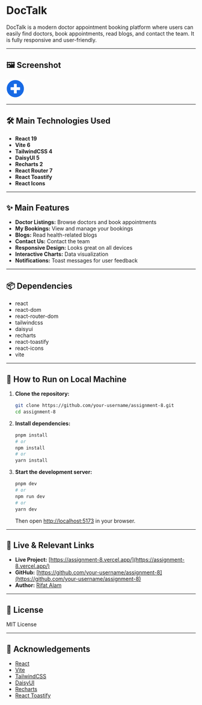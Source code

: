 # DocTalk

DocTalk is a modern doctor appointment booking platform where users can easily find doctors, book appointments, read blogs, and contact the team. It is fully responsive and user-friendly.

---

## 🖼️ Screenshot

![DocTalk Screenshot](./public/assets/logo.png)

---

## 🛠️ Main Technologies Used

- **React 19**
- **Vite 6**
- **TailwindCSS 4**
- **DaisyUI 5**
- **Recharts 2**
- **React Router 7**
- **React Toastify**
- **React Icons**

---

## ✨ Main Features

- **Doctor Listings:** Browse doctors and book appointments
- **My Bookings:** View and manage your bookings
- **Blogs:** Read health-related blogs
- **Contact Us:** Contact the team
- **Responsive Design:** Looks great on all devices
- **Interactive Charts:** Data visualization
- **Notifications:** Toast messages for user feedback

---

## 📦 Dependencies

- react
- react-dom
- react-router-dom
- tailwindcss
- daisyui
- recharts
- react-toastify
- react-icons
- vite

---

## 🚀 How to Run on Local Machine

1. **Clone the repository:**
    ```bash
    git clone https://github.com/your-username/assignment-8.git
    cd assignment-8
    ```

2. **Install dependencies:**
    ```bash
    pnpm install
    # or
    npm install
    # or
    yarn install
    ```

3. **Start the development server:**
    ```bash
    pnpm dev
    # or
    npm run dev
    # or
    yarn dev
    ```

    Then open [http://localhost:5173](http://localhost:5173) in your browser.

---

## 🔗 Live & Relevant Links

- **Live Project:** [https://assignment-8.vercel.app/](https://assignment-8.vercel.app/)
- **GitHub:** [https://github.com/your-username/assignment-8](https://github.com/your-username/assignment-8)
- **Author:** [Rifat Alam](https://www.linkedin.com/in/md-jaber-hossain-chowdhury-543335252/)

---

## 📝 License

MIT License

---

## 🌟 Acknowledgements

- [React](https://react.dev/)
- [Vite](https://vitejs.dev/)
- [TailwindCSS](https://tailwindcss.com/)
- [DaisyUI](https://daisyui.com/)
- [Recharts](https://recharts.org/)
- [React Toastify](https://fkhadra.github.io/react-toastify/)